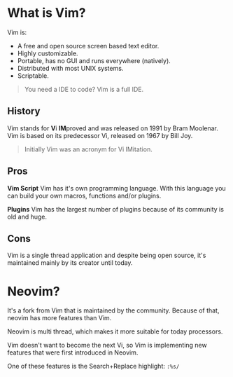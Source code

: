# What is Vim?

Vim is:
* A free and open source screen based text editor.
* Highly customizable.
* Portable, has no GUI and runs everywhere (natively).
* Distributed with most UNIX systems.
* Scriptable.

> You need a IDE to code? Vim is a full IDE. 

## History

Vim stands for **V**i **IM**proved and was released on 1991 by Bram Moolenar.
Vim is based on its predecessor Vi, released on 1967 by Bill Joy.

> Initially Vim was an acronym for Vi IMitation.

## Pros

**Vim Script**
Vim has it's own programming language. With this language you can build your
own macros, functions and/or plugins.

**Plugins**
Vim has the largest number of plugins because of its community is old and huge.

## Cons

Vim is a single thread application and despite being open source, it's
maintained mainly by its creator until today.

# Neovim?
It's a fork from Vim that is maintained by the community.
Because of that, neovim has more features than Vim. 

Neovim is multi thread, which makes it more suitable for today processors.

Vim doesn't want to become the next Vi, so Vim is implementing new features
that were first introduced in Neovim.

One of these features is the Search+Replace highlight:
`:%s/`
